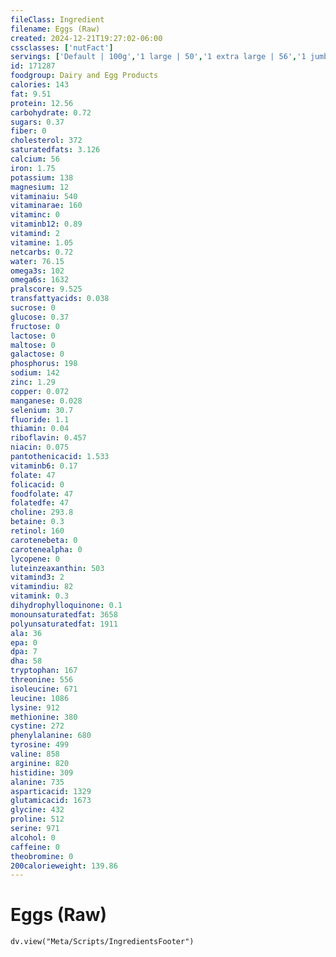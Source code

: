 ```yaml
---
fileClass: Ingredient
filename: Eggs (Raw)
created: 2024-12-21T19:27:02-06:00
cssclasses: ['nutFact']
servings: ['Default | 100g','1 large | 50','1 extra large | 56','1 jumbo | 63','1 cup (4.86 large eggs) | 243','1 medium | 44','1 small | 38']
id: 171287
foodgroup: Dairy and Egg Products
calories: 143
fat: 9.51
protein: 12.56
carbohydrate: 0.72
sugars: 0.37
fiber: 0
cholesterol: 372
saturatedfats: 3.126
calcium: 56
iron: 1.75
potassium: 138
magnesium: 12
vitaminaiu: 540
vitaminarae: 160
vitaminc: 0
vitaminb12: 0.89
vitamind: 2
vitamine: 1.05
netcarbs: 0.72
water: 76.15
omega3s: 102
omega6s: 1632
pralscore: 9.525
transfattyacids: 0.038
sucrose: 0
glucose: 0.37
fructose: 0
lactose: 0
maltose: 0
galactose: 0
phosphorus: 198
sodium: 142
zinc: 1.29
copper: 0.072
manganese: 0.028
selenium: 30.7
fluoride: 1.1
thiamin: 0.04
riboflavin: 0.457
niacin: 0.075
pantothenicacid: 1.533
vitaminb6: 0.17
folate: 47
folicacid: 0
foodfolate: 47
folatedfe: 47
choline: 293.8
betaine: 0.3
retinol: 160
carotenebeta: 0
carotenealpha: 0
lycopene: 0
luteinzeaxanthin: 503
vitamind3: 2
vitamindiu: 82
vitamink: 0.3
dihydrophylloquinone: 0.1
monounsaturatedfat: 3658
polyunsaturatedfat: 1911
ala: 36
epa: 0
dpa: 7
dha: 58
tryptophan: 167
threonine: 556
isoleucine: 671
leucine: 1086
lysine: 912
methionine: 380
cystine: 272
phenylalanine: 680
tyrosine: 499
valine: 858
arginine: 820
histidine: 309
alanine: 735
asparticacid: 1329
glutamicacid: 1673
glycine: 432
proline: 512
serine: 971
alcohol: 0
caffeine: 0
theobromine: 0
200calorieweight: 139.86
---
```


# Eggs (Raw)

```dataviewjs
dv.view("Meta/Scripts/IngredientsFooter")
```